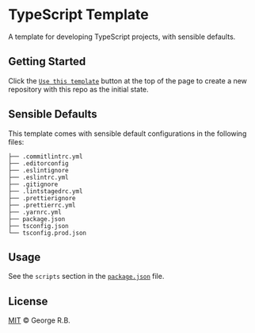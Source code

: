 # TypeScript Template

A template for developing TypeScript projects, with sensible defaults.

## Getting Started

Click the [`Use this template`](https://github.com/eattherichs/typescript-template/generate) button at the top of the page
to create a new repository with this repo as the initial state.

## Sensible Defaults

This template comes with sensible default configurations in the following files:

```text
├── .commitlintrc.yml
├── .editorconfig
├── .eslintignore
├── .eslintrc.yml
├── .gitignore
├── .lintstagedrc.yml
├── .prettierignore
├── .prettierrc.yml
├── .yarnrc.yml
├── package.json
├── tsconfig.json
└── tsconfig.prod.json
```

## Usage

See the `scripts` section in the [`package.json`](./package.json) file.

## License

[MIT](./LICENSE.md) © George R.B.
